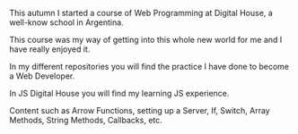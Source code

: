 This autumn I started a course of Web Programming at Digital House, a well-know school in Argentina.

This course was my way of getting into this whole new world for me and I have really enjoyed it.

In my different repositories you will find the practice I have done to become a Web Developer.

In JS Digital House  you will find my learning JS experience. 

Content such as Arrow Functions, setting up a Server, If, Switch, Array Methods, String Methods, Callbacks, etc. 